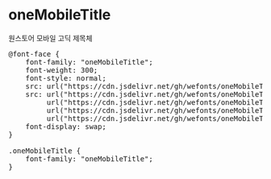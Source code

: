 # oneMobileTitle
원스토어 모바일 고딕 제목체

<pre>
@font-face {
    font-family: "oneMobileTitle";
    font-weight: 300;
    font-style: normal;
    src: url("https://cdn.jsdelivr.net/gh/wefonts/oneMobileTitle/oneMobileTitle.eot");
    src: url("https://cdn.jsdelivr.net/gh/wefonts/oneMobileTitle/oneMobileTitle.eot?#iefix") format("embedded-opentype"),
         url("https://cdn.jsdelivr.net/gh/wefonts/oneMobileTitle/oneMobileTitle.woff2") format("woff2"),
         url("https://cdn.jsdelivr.net/gh/wefonts/oneMobileTitle/oneMobileTitle.woff") format("woff"),
         url("https://cdn.jsdelivr.net/gh/wefonts/oneMobileTitle/oneMobileTitle.ttf") format("truetype");
    font-display: swap;
} 

.oneMobileTitle {
    font-family: "oneMobileTitle";
}
</pre>
